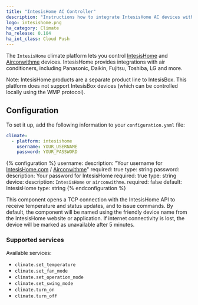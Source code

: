 ```yaml
---
title: "IntesisHome AC Controller"
description: "Instructions how to integrate IntesisHome AC devices with Home Assistant"
logo: intesishome.png
ha_category: Climate
ha_release: 0.104
ha_iot_class: Cloud Push
---
```


The `IntesisHome` climate platform lets you control [IntesisHome](https://www.intesishome.com) and [Airconwithme](https://www.airconwithme.com) devices. IntesisHome provides integrations with air conditioners, including Panasonic, Daikin, Fujitsu, Toshiba, LG and more.

Note: IntesisHome products are a separate product line to IntesisBox. This platform does not support IntesisBox devices (which can be controlled locally using the WMP protocol).

## Configuration

To set it up, add the following information to your `configuration.yaml` file:

```yaml
climate:
  - platform: intesishome
    username: YOUR_USERNAME
    password: YOUR_PASSWORD
```

{% configuration %}
username:
  description: "Your username for [IntesisHome.com](https://user.intesishome.com) / [Airconwithme](https://user.airconwithme.com)"
  required: true
  type: string
password:
  description: Your password for IntesisHome
  required: true
  type: string
device:
  description: `IntesisHome` or `airconwithme`. 
  required: false
  default: IntesisHome
  type: string
{% endconfiguration %}

This component opens a TCP connection with the IntesisHome API to receive temperature and status updates, and to issue commands.
By default, the component will be named using the friendly device name from the IntesisHome website or application.
If internet connectivity is lost, the device will be marked as unavailable after 5 minutes.

### Supported services

Available services:

- `climate.set_temperature`
- `climate.set_fan_mode`
- `climate.set_operation_mode`
- `climate.set_swing_mode`
- `climate.turn_on`
- `climate.turn_off`
